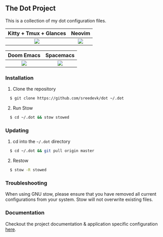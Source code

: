 ## The Dot Project

This is a collection of my dot configuration files.

  Kitty + Tmux + Glances   |  Neovim
:-------------------------:|:-------------------------:
![](https://user-images.githubusercontent.com/36154121/141363332-3d83b093-4710-4303-8b77-8324fcd72122.png) | ![](https://user-images.githubusercontent.com/36154121/141366992-83190c45-d918-47fa-9d22-61eb8f40e008.png)


  Doom Emacs               |  Spacemacs
:-------------------------:|:-------------------------:
 ![](https://user-images.githubusercontent.com/36154121/141369711-0cf70be3-fd4e-4c52-8e58-d9e7be77d26e.png)| ![](https://user-images.githubusercontent.com/36154121/141370031-b43bbe2f-19aa-419b-bc19-536d120f8ce9.png)

### Installation

1. Clone the repository

```bash
  $ git clone https://github.com/sreedevk/dot ~/.dot
```

2. Run Stow

```bash
  $ cd ~/.dot && stow stowed
```

### Updating

1. cd into the `~/.dot` directory

```bash
  $ cd ~/.dot && git pull origin master
```

2. Restow

```bash
  $ stow -R stowed
```

### Troubleshooting

When using GNU stow, please ensure that you have removed all current configurations from your system. Stow will not overwrite existing files.

### Documentation

Checkout the project documentation & application specific configuration [here](https://github.com/sreedevk/dot/blob/master/wiki/).

